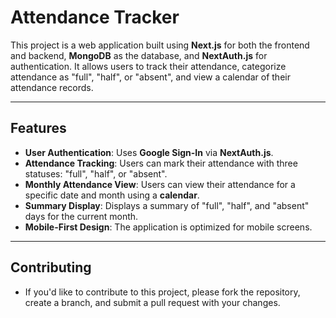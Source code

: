 # Attendance Tracker

This project is a web application built using **Next.js** for both the frontend and backend, **MongoDB** as the database, and **NextAuth.js** for authentication. It allows users to track their attendance, categorize attendance as "full", "half", or "absent", and view a calendar of their attendance records.

---

## Features

- **User Authentication**: Uses **Google Sign-In** via **NextAuth.js**.
- **Attendance Tracking**: Users can mark their attendance with three statuses: "full", "half", or "absent".
- **Monthly Attendance View**: Users can view their attendance for a specific date and month using a **calendar**.
- **Summary Display**: Displays a summary of "full", "half", and "absent" days for the current month.
- **Mobile-First Design**: The application is optimized for mobile screens.

---

## Contributing

- If you'd like to contribute to this project, please fork the repository, create a branch, and submit a pull request with your changes.
